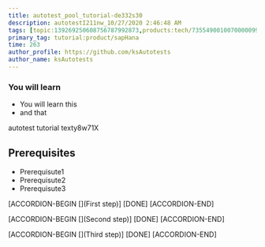 ```yaml
---
title: autotest_pool_tutorial-de332s30
description: autotestI211nw_10/27/2020 2:46:48 AM
tags: [topic:139269250608756787992873,products:tech/73554900100700000996,tutorial:experience/advanced]
primary_tag: tutorial:product/sapHana
time: 263
author_profile: https://github.com/ksAutotests
author_name: ksAutotests
---
```

### You will learn
- You will learn this
- and that

autotest tutorial texty8w71X

## Prerequisites
- Prerequisute1
- Prerequisute2
- Prerequisute3

[ACCORDION-BEGIN [](First step)]
[DONE]
[ACCORDION-END]

[ACCORDION-BEGIN [](Second step)]
[DONE]
[ACCORDION-END]

[ACCORDION-BEGIN [](Third step)]
[DONE]
[ACCORDION-END]

